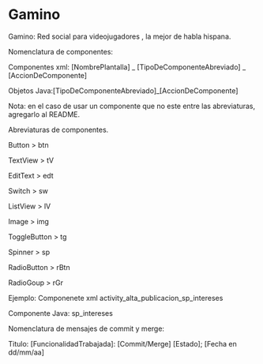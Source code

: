 # Gamino
Gamino: Red social para videojugadores , la mejor de habla hispana.

Nomenclatura de componentes:

 Componentes xml: [NombrePlantalla] _ [TipoDeComponenteAbreviado] _ [AccionDeComponente] 
 
 Objetos Java:[TipoDeComponenteAbreviado]_[AccionDeComponente]

Nota: en el caso de usar un componente que no este entre las abreviaturas, agregarlo al README.

Abreviaturas de componentes.

Button > btn 

TextView > tV 

EditText > edt 

Switch > sw 

ListView > lV 

Image > img 

ToggleButton > tg 

Spinner > sp 

RadioButton > rBtn 

RadioGoup > rGr 

Ejemplo: 
Componenete xml activity_alta_publicacion_sp_intereses

Componente Java: sp_intereses

Nomenclatura de mensajes de commit y merge:

Titulo:  [FuncionalidadTrabajada]:  [Commit/Merge]  [Estado];  [Fecha en dd/mm/aa]
